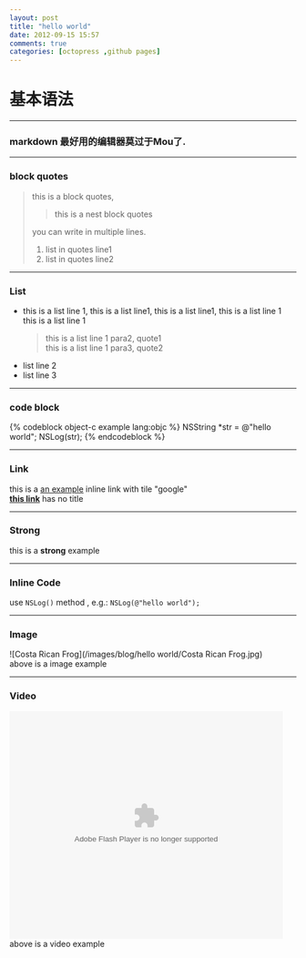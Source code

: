 ```yaml
---
layout: post
title: "hello world"
date: 2012-09-15 15:57
comments: true
categories: [octopress ,github pages]
---
```

# 基本语法
----------

### markdown 最好用的编辑器莫过于Mou了.

---

### block quotes

> this is a block quotes, 
>  
> > this is a nest block quotes  
> 
> you can write in multiple lines.  
> 1.	list in quotes line1  
> 2.	list in quotes line2  

---
### List

* 	this is a list line 1, this is a list line1, this is a list line1, this is a list line 1 this is a list line 1  
	>this is a list line 1 para2, quote1  
	>this is a list line 1 para3, quote2
*	list line 2  
*	list line 3

---

### code block

{% codeblock object-c example lang:objc %}
NSString *str = @"hello world";
NSLog(str);
{% endcodeblock %}

---
### Link
this is a [an example](http://www.google.com "google") inline link with tile "google"  
[**this link**](http://www.google.com) has no title  

---
<!-- more -->
### Strong

this is a **strong** example

---
### Inline Code
use `NSLog()` method  , e.g.: `NSLog(@"hello world");`

---
### Image
![Costa Rican Frog](/images/blog/hello world/Costa Rican Frog.jpg)  
above is a image example

---
### Video

<div class="video-container">
<embed src="http://player.youku.com/player.php/sid/XMTQxMTk5Njc2/v.swf" allowFullScreen="true" quality="high" width="480" height="400" align="middle" allowScriptAccess="always" type="application/x-shockwave-flash"></embed>
</div>
above is a  video example